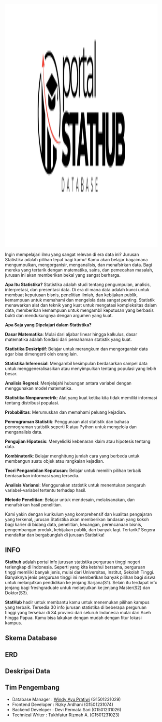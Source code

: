 <p align="center">
  <img width="800" height="800" src="image/Black Camera Icon Photography Logo (500 x 150 piksel).png">
</p>


Ingin mempelajari ilmu yang sangat relevan di era data ini? Jurusan Statistika adalah pilihan tepat bagi kamu! Kamu akan belajar bagaimana mengumpulkan, mengorganisir, menganalisis, dan menafsirkan data. Bagi mereka yang tertarik dengan matematika, sains, dan pemecahan masalah, jurusan ini akan memberikan bekal yang sangat berharga.

**Apa Itu Statistika?**
Statistika adalah studi tentang pengumpulan, analisis, interpretasi, dan presentasi data. Di era di mana data adalah kunci untuk membuat keputusan bisnis, penelitian ilmiah, dan kebijakan publik, kemampuan untuk memahami dan mengelola data sangat penting. Statistik menawarkan alat dan teknik yang kuat untuk mengatasi kompleksitas dalam data, memberikan kemampuan untuk mengambil keputusan yang berbasis bukti dan mendukungnya dengan argumen yang kuat.

**Apa Saja yang Dipelajari dalam Statistika?**

**Dasar Matematika**: Mulai dari aljabar linear hingga kalkulus, dasar matematika adalah fondasi dari pemahaman statistik yang kuat.

**Statistika Deskriptif**: Belajar untuk merangkum dan mengorganisir data agar bisa dimengerti oleh orang lain.

**Statistika Inferensial**: Mengambil kesimpulan berdasarkan sampel data untuk menggeneralisasikan atau menyimpulkan tentang populasi yang lebih besar.

**Analisis Regresi**: Menjelajahi hubungan antara variabel dengan menggunakan model matematika.

**Statistika Nonparametrik**: Alat yang kuat ketika kita tidak memiliki informasi tentang distribusi populasi.

**Probabilitas**: Merumuskan dan memahami peluang kejadian.

**Pemrograman Statistik**: Penggunaan alat statistik dan bahasa pemrograman statistik seperti R atau Python untuk mengelola dan menganalisis data.

**Pengujian Hipotesis**: Menyelidiki kebenaran klaim atau hipotesis tentang data.

**Kombinatorik**: Belajar menghitung jumlah cara yang berbeda untuk membangun suatu objek atau rangkaian kejadian.

**Teori Pengambilan Keputusan**: Belajar untuk memilih pilihan terbaik berdasarkan informasi yang tersedia.

**Analisis Variansi**: Menggunakan statistik untuk menentukan pengaruh variabel-variabel tertentu terhadap hasil.

**Metode Penelitian**: Belajar untuk mendesain, melaksanakan, dan menafsirkan hasil penelitian.

Kami yakin dengan kurikulum yang komprehensif dan kualitas pengajaran yang terkenal, jurusan Statistika akan memberikan landasan yang kokoh bagi karier di bidang data, penelitian, keuangan, perencanaan bisnis, pengembangan produk, kebijakan publik, dan banyak lagi. Tertarik? Segera mendaftar dan bergabunglah di jurusan Statistika!


## INFO
**Stathub** adalah portal info jurusan statistika perguruan tinggi negeri terlengkap di Indonesia. Seperti yang kita ketahui bersama, perguruan tinggi memiliki banyak jenis, mulai dari Universitas, Institut, Sekolah Tinggi. Banyaknya jenis perguruan tinggi ini memberikan banyak pilihan bagi siswa untuk melanjutkan pendidikan ke jenjang Sarjana(S1). Selain itu terdapat info jenjang bagi freshgraduate untuk melanjutkan ke jenjang Master(S2) dan Doktor(S3).

**StatHub** hadir untuk membantu kamu untuk menemukan pilihan kampus yang terbaik. Tersedia 30 info jurusan statistika di beberapa perguruan tinggi yang tersebar di 34 provinsi dari seluruh Indonesia mulai dari Aceh hingga Papua. Kamu bisa lakukan dengan mudah dengan fitur lokasi kampus.



## Skema Database

## ERD

## Deskripsi Data

## Tim Pengembang
+ Database Manager : [Windy Ayu Pratiwi](https://github.com/windyayupratiwi) (G1501231029)
+ Frontend Developer : Rizky Ardhani (G1501231074)
+ Backend Developer : Devi Permata Sari (G1501231026)
+ Technical Writer : Tukhfatur Rizmah A. (G1501231023)
